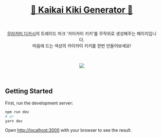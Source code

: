 <h1 align="center">
<a href="https://kaikaikiki-generator.vercel.app/" target="_blank">🌼 Kaikai Kiki Generator 🌼</a>
</h1>

<br>
<p align="center">
<a href="https://youtu.be/wItMacEl_MY" target="_blank">무라카미 다카시</a>의 트레이드 마크 '카이카이 키키'를 무작위로 생성해주는 페이지입니다.
<br>마음에 드는 색상의 카이카이 키키를 한번 만들어보세요!
</p>
<br>
<br>

<div align="center">
<img src="https://user-images.githubusercontent.com/86910140/201866311-f1bd33e1-e88f-4166-a967-658c4583fc3f.gif" />
</div>

<br>
<br>

## Getting Started

First, run the development server:

```bash
npm run dev
# or
yarn dev
```

Open [http://localhost:3000](http://localhost:3000) with your browser to see the result.
